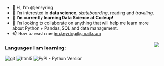 - 👋 Hi, I’m @jeneyring
- 👀 I’m interested in **data science**, _skateboarding_, reading and _traveling_. 
- 🌱 **I’m currently learning Data Science at Codeup!**
- 💞️ I’m looking to collaborate on anything that will help me learn more about Python + Pandas, SQL and data management. 
- 📫 How to reach me jen.j.eyring@gmail.com

<img align="right" src="https://gfycat.com/importantdeserteddavidstiger" />

<h3>Languages I am learning:</h3>
<p>
  
  <img alt="git" src="https://img.shields.io/badge/-Git-F05032?style=flat-square&logo=git&logoColor=white" />
  <img alt="html5" src="https://img.shields.io/badge/-HTML5-E34F26?style=flat-square&logo=html5&logoColor=white" />
  <img alt="PyPI - Python Version" src="https://img.shields.io/pypi/pyversions/pandas?color=%23339BFF&logo=%23F7CA3D&logoColor=%23F7CA3D&style=for-the-badge">
</p>

<!---
jeneyring/jeneyring is a ✨ special ✨ repository because its `README.md` (this file) appears on your GitHub profile.
You can click the Preview link to take a look at your changes.
--->
